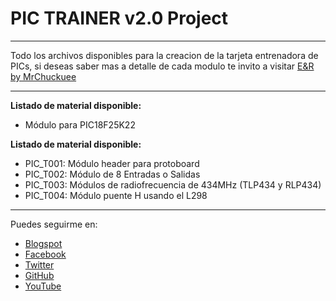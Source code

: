 # PIC TRAINER v2.0 Project
***
Todo los archivos disponibles para la creacion de la tarjeta entrenadora de PICs, si deseas saber mas a detalle de cada modulo te invito a visitar [E&R by MrChuckuee](http://mrchunckuee.blogspot.mx/p/pic-trainer-v20.html)
***
**Listado de material disponible:**
- Módulo para PIC18F25K22

**Listado de material disponible:**
- PIC_T001: Módulo header para protoboard
- PIC_T002: Módulo de 8 Entradas o Salidas  
- PIC_T003: Módulos de radiofrecuencia de 434MHz (TLP434 y RLP434) 
- PIC_T004: Módulo puente H usando el L298

***
Puedes seguirme en:
- [Blogspot](http://mrchunckuee.blogspot.com)
- [Facebook](https://www.facebook.com/ElectronicayRobotica)
- [Twitter](https://twitter.com/MrChunckuee)
- [GitHub](https://github.com/MrChunckuee)
- [YouTube](https://www.youtube.com/user/mrchunckueepsr)

